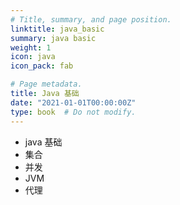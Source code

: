 ```yaml
---
# Title, summary, and page position.
linktitle: java_basic
summary: java basic
weight: 1
icon: java
icon_pack: fab

# Page metadata.
title: Java 基础
date: "2021-01-01T00:00:00Z"
type: book  # Do not modify.
---
```


- java 基础
- 集合
- 并发
- JVM
- 代理